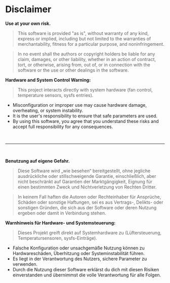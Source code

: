 # Disclaimer

**Use at your own risk.**  
> This software is provided "as is", without warranty of any kind, express or implied, including but not limited to the warranties of merchantability, fitness for a particular purpose, and noninfringement.

> In no event shall the authors or copyright holders be liable for any claim, damages, or other liability, whether in an action of contract, tort, or otherwise, arising from, out of, or in connection with the software or the use or other dealings in the software.

**Hardware and System Control Warning:**  
> This project interacts directly with system hardware (fan control, temperature sensors, sysfs entries).
  - Misconfiguration or improper use may cause hardware damage, overheating, or system instability. 
  - It is the user's responsibility to ensure that safe parameters are used.
  - By using this software, you agree that you understand these risks and accept full responsibility for any consequences.

<br>

---

<br>

**Benutzung auf eigene Gefahr.**  
> Diese Software wird „wie besehen“ bereitgestellt, ohne jegliche ausdrückliche oder stillschweigende Garantie, einschließlich, aber nicht beschränkt auf Garantien der Marktgängigkeit, Eignung für einen bestimmten Zweck und Nichtverletzung von Rechten Dritter.

> In keinem Fall haften die Autoren oder Rechteinhaber für Ansprüche, Schäden oder sonstige Haftungen, sei es aus Vertrags-, Delikts- oder sonstigen Gründen, die sich aus der Software oder deren Nutzung ergeben oder damit in Verbindung stehen.

**Warnhinweis für Hardware- und Systemsteuerung:**  
> Dieses Projekt greift direkt auf Systemhardware zu (Lüftersteuerung, Temperatursensoren, sysfs-Einträge). 
  - Falsche Konfiguration oder unsachgemäße Nutzung können zu Hardwareschäden, Überhitzung oder Systeminstabilität führen. 
  - Es liegt in der Verantwortung des Nutzers, sichere Parameter zu verwenden.
  - Durch die Nutzung dieser Software erklärst du dich mit diesen Risiken einverstanden und übernimmst die volle Verantwortung für alle Folgen.
